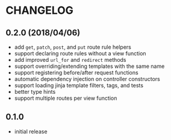 # CHANGELOG

## 0.2.0 (2018/04/06)

* add `get`, `patch`, `post`, and `put` route rule helpers
* support declaring route rules without a view function
* add improved `url_for` and `redirect` methods
* support overriding/extending templates with the same name
* support registering before/after request functions
* automatic dependency injection on controller constructors
* support loading jinja template filters, tags, and tests
* better type hints
* support multiple routes per view function

## 0.1.0

* initial release
